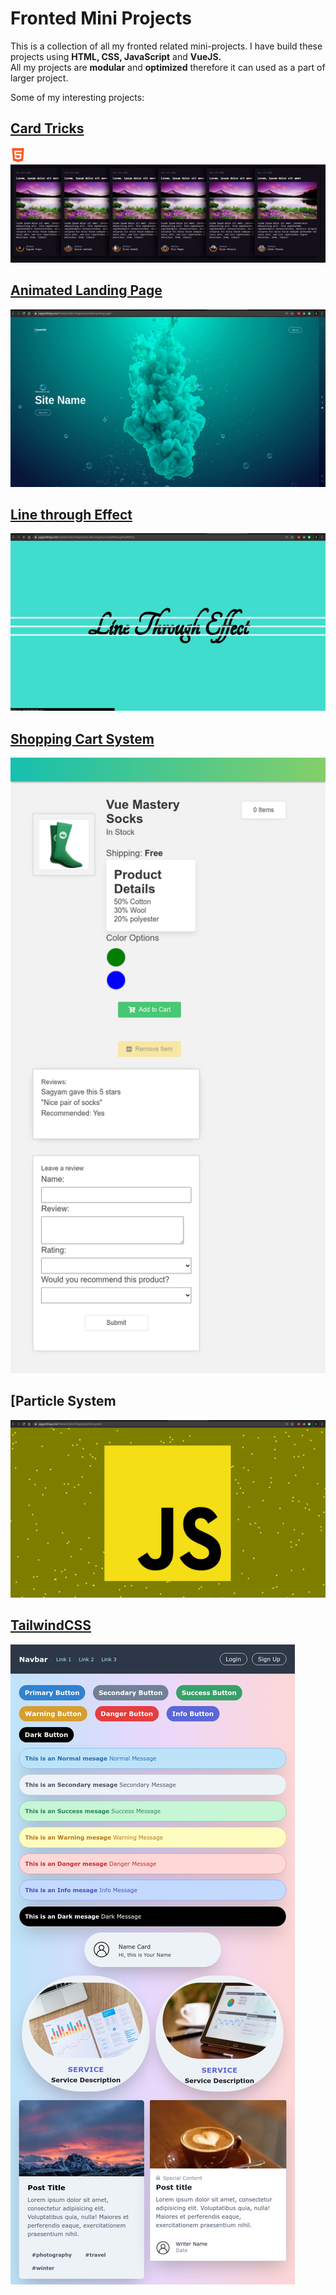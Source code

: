 # Fronted Mini Projects
This is a collection of all my fronted related mini-projects. I have build these projects using **HTML, CSS, JavaScript**  and **VueJS.**  
All my projects are **modular** and **optimized** therefore it can used as a part of larger project. 

Some of my interesting projects:  
 
## [Card Tricks](https://sagyamthapa.me/Frontend-Mini-Projects/CSS-Mini-Projects/Card-Tricks/)
![enter image description here](https://raw.githubusercontent.com/Sagyam/Frontend-Mini-Projects/master/assets/html5-24.png)
![enter image description here](https://raw.githubusercontent.com/Sagyam/Frontend-Mini-Projects/master/assets/card-tricks.gif)

## [Animated Landing Page](https://sagyamthapa.me/Frontend-Mini-Projects/animated-landing-page/)
![enter image description here](https://raw.githubusercontent.com/Sagyam/Frontend-Mini-Projects/master/assets/bubble.gif)

## [Line through Effect](https://sagyamthapa.me/Frontend-Mini-Projects/CSS-Mini-Projects/Line%20through%20Effect/)
 ![enter image description here](https://github.com/Sagyam/Frontend-Mini-Projects/blob/master/assets/line-through-effect.gif?raw=true)
 
 ## [Shopping Cart System](https://sagyamthapa.me/Frontend-Mini-Projects/Vue-Shopping-Cart/)
 ![enter image description here](https://raw.githubusercontent.com/Sagyam/Frontend-Mini-Projects/master/assets/vue-shopping-cart.png)
 
 ## [Particle System
 ![enter image description here](https://raw.githubusercontent.com/Sagyam/Frontend-Mini-Projects/master/assets/particle.gif)
 
 ## [TailwindCSS](https://sagyamthapa.me/Frontend-Mini-Projects/tailwindcss)
 ![enter image description here](https://raw.githubusercontent.com/Sagyam/Frontend-Mini-Projects/master/assets/twcss.png)
 
